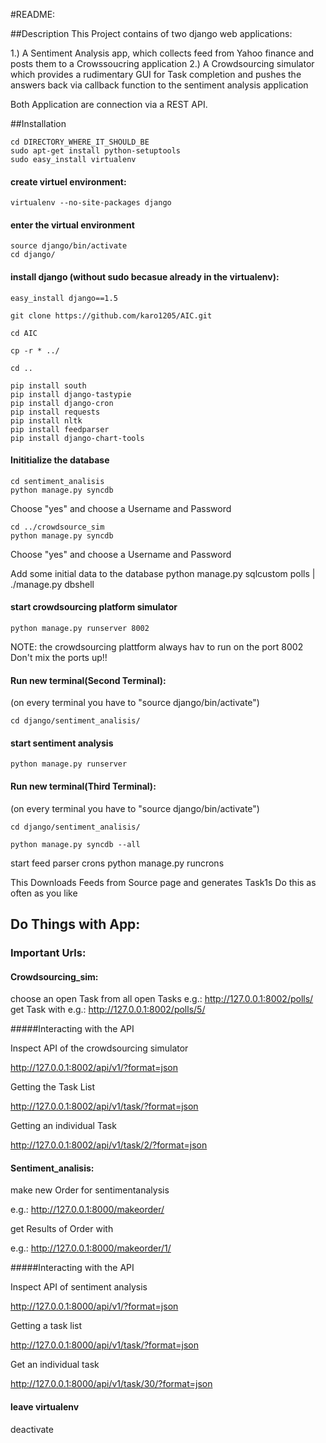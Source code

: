 #README:

##Description
This Project contains of two django web applications:

1.) A Sentiment Analysis app, which collects feed from Yahoo finance and posts them to a Crowssoucring application
2.) A Crowdsourcing simulator which provides a rudimentary GUI for Task completion and pushes the answers back via callback function to the sentiment analysis application

Both Application are connection via a REST API.


##Installation


    cd DIRECTORY_WHERE_IT_SHOULD_BE
    sudo apt-get install python-setuptools
    sudo easy_install virtualenv
#### create virtuel environment:

    virtualenv --no-site-packages django

#### enter the virtual environment
    
    source django/bin/activate
    cd django/

#### install django (without sudo becasue already in the virtualenv):

    easy_install django==1.5

    git clone https://github.com/karo1205/AIC.git

    cd AIC

    cp -r * ../

    cd ..

    pip install south
    pip install django-tastypie
    pip install django-cron
    pip install requests
    pip install nltk 
    pip install feedparser 
    pip install django-chart-tools
    
#### Inititialize the database
    cd sentiment_analisis
    python manage.py syncdb

Choose "yes" and choose a Username and Password

    cd ../crowdsource_sim
    python manage.py syncdb

Choose "yes" and choose a Username and Password


Add some initial data to the database
    python manage.py sqlcustom polls | ./manage.py dbshell

#### start crowdsourcing platform simulator
    python manage.py runserver 8002
NOTE: the crowdsourcing plattform always hav to run on the port 8002
Don't mix the ports up!!

#### Run new terminal(Second Terminal): 
(on every terminal you have to "source django/bin/activate")

    cd django/sentiment_analisis/

#### start sentiment analysis
    python manage.py runserver

#### Run new terminal(Third Terminal): 
(on every terminal you have to "source django/bin/activate")

    cd django/sentiment_analisis/

    python manage.py syncdb --all

start feed parser crons
    python manage.py runcrons    

This Downloads Feeds from Source page and generates Task1s  Do this as often as you like

## Do Things with App: 
### Important Urls: 

#### Crowdsourcing_sim:
choose an open Task from all open Tasks 
e.g.: http://127.0.0.1:8002/polls/ 	
get Task with <task-id>
e.g.: http://127.0.0.1:8002/polls/5/

#####Interacting with the API

Inspect API of the crowdsourcing simulator

http://127.0.0.1:8002/api/v1/?format=json

Getting the Task List

http://127.0.0.1:8002/api/v1/task/?format=json

Getting an individual Task

http://127.0.0.1:8002/api/v1/task/2/?format=json

#### Sentiment_analisis:
make new Order for sentimentanalysis

e.g.: http://127.0.0.1:8000/makeorder/ 

get Results of Order with <order-id>

e.g.: http://127.0.0.1:8000/makeorder/1/ 

#####Interacting with the API

Inspect API of sentiment analysis

http://127.0.0.1:8000/api/v1/?format=json

Getting a task list

http://127.0.0.1:8000/api/v1/task/?format=json

Get an individual task

http://127.0.0.1:8000/api/v1/task/30/?format=json

#### leave virtualenv
deactivate 
